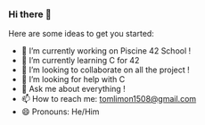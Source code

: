 ### Hi there 👋




Here are some ideas to get you started:

- 🔭 I’m currently working on Piscine 42 School !
- 🌱 I’m currently learning C for 42
- 👯 I’m looking to collaborate on all the project !
- 🤔 I’m looking for help with C
- 💬 Ask me about everything ! 
- 📫 How to reach me: tomlimon1508@gmail.com
- 😄 Pronouns: He/Him


